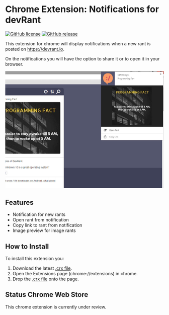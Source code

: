 Chrome Extension: Notifications for devRant
===========================================
[![GitHub license](https://img.shields.io/badge/license-Apache%202-blue.svg?style=flat-square)](https://raw.githubusercontent.com/ChappIO/devrant-chrome-extension/master/LICENSE) [![GitHub release](https://img.shields.io/github/release/ChappIO/devrant-chrome-extension.svg?maxAge=2592000&style=flat-square)](https://github.com/ChappIO/devrant-chrome-extension/releases/latest)

This extension for chrome will display notifications when a new rant is
posted on https://devrant.io.

On the notifications you will have the option to share it or to open it
in your browser.

![screenshot](screenshot.jpg)

Features
--------

* Notification for new rants
* Open rant from notification
* Copy link to rant from notification
* Image preview for image rants


How to Install
--------------

To install this extension you:

1. Download the latest [.crx file].
2. Open the Extensions page (chrome://extensions) in chrome.
3. Drop the [.crx file] onto the page.

[.crx file]: https://github.com/ChappIO/devrant-chrome-extension/releases/latest


Status Chrome Web Store
-----------------------

This chrome extension is currently under review.
